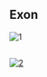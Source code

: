 ## Exon

![1](https://koibito.qweme.dev/@TheDespre1990?scale=1.5&length=6&theme=rule34)
##
[![2](https://github-profile-trophy.vercel.app/?username=TheDespre1990&theme=onedark)](https://github.com/ryo-ma/github-profile-trophy)
